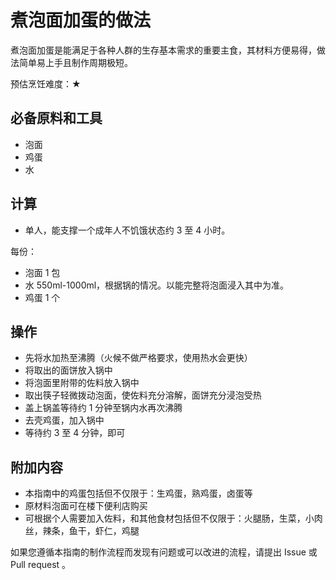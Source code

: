 # 煮泡面加蛋的做法

煮泡面加蛋是能满足于各种人群的生存基本需求的重要主食，其材料方便易得，做法简单易上手且制作周期极短。

预估烹饪难度：★

## 必备原料和工具

- 泡面
- 鸡蛋
- 水

## 计算

- 单人，能支撑一个成年人不饥饿状态约 3 至 4 小时。

每份：

- 泡面 1 包
- 水 550ml-1000ml，根据锅的情况。以能完整将泡面浸入其中为准。
- 鸡蛋 1 个

## 操作

- 先将水加热至沸腾（火候不做严格要求，使用热水会更快）
- 将取出的面饼放入锅中
- 将泡面里附带的佐料放入锅中
- 取出筷子轻微拨动泡面，使佐料充分溶解，面饼充分浸泡受热
- 盖上锅盖等待约 1 分钟至锅内水再次沸腾
- 去壳鸡蛋，加入锅中
- 等待约 3 至 4 分钟，即可

## 附加内容

- 本指南中的鸡蛋包括但不仅限于：生鸡蛋，熟鸡蛋，卤蛋等
- 原材料泡面可在楼下便利店购买
- 可根据个人需要加入佐料，和其他食材包括但不仅限于：火腿肠，生菜，小肉丝，辣条，鱼干，虾仁，鸡腿

如果您遵循本指南的制作流程而发现有问题或可以改进的流程，请提出 Issue 或 Pull request 。
